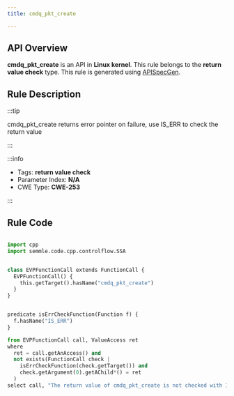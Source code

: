 ```yaml
---
title: cmdq_pkt_create

---
```



## API Overview
**cmdq_pkt_create** is an API in **Linux kernel**. This rule belongs to the **return value check** type. This rule is generated using [APISpecGen](../../tools/APISpecGen).
## Rule Description

:::tip

cmdq_pkt_create returns error pointer on failure, use IS_ERR to check the return value

:::

:::info

- Tags: **return value check**
- Parameter Index: **N/A**
- CWE Type: **CWE-253**

:::

## Rule Code
```python

import cpp
import semmle.code.cpp.controlflow.SSA


class EVPFunctionCall extends FunctionCall {
  EVPFunctionCall() {
    this.getTarget().hasName("cmdq_pkt_create")
  }
}


predicate isErrCheckFunction(Function f) {
  f.hasName("IS_ERR") 
}

from EVPFunctionCall call, ValueAccess ret
where
  ret = call.getAnAccess() and
  not exists(FunctionCall check |
    isErrCheckFunction(check.getTarget()) and
    check.getArgument(0).getAChild*() = ret
  )
select call, "The return value of cmdq_pkt_create is not checked with IS_ERR."
    
```